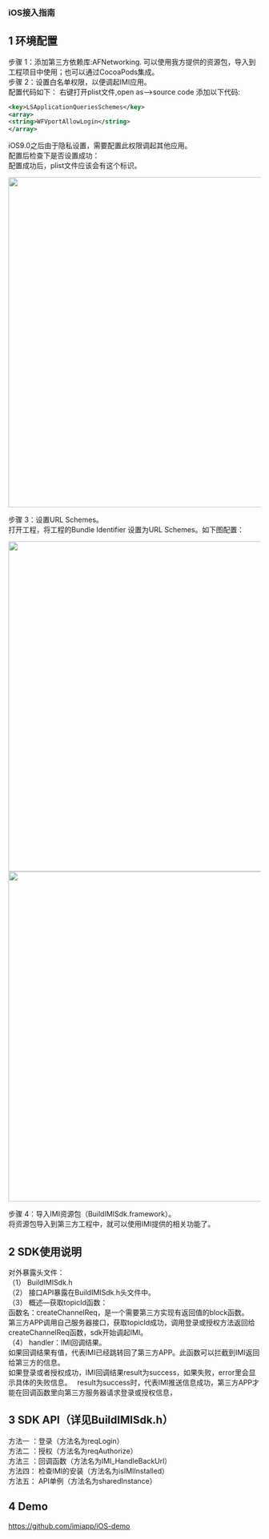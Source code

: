 ### iOS接入指南

## 1 环境配置

步骤 1：添加第三方依赖库:AFNetworking. 可以使用我方提供的资源包，导入到工程项目中使用；也可以通过CocoaPods集成。  
步骤 2：设置白名单权限，以便调起IMI应用。  
配置代码如下：
右键打开plist文件,open as-->source code
 添加以下代码: 
 ```xml
 <key>LSApplicationQueriesSchemes</key>  
 <array>  
 <string>WFVportAllowLogin</string>  
 </array>  
```
iOS9.0之后由于隐私设置，需要配置此权限调起其他应用。  
配置后检查下是否设置成功：  
配置成功后，plist文件应该会有这个标识。 
  
<img src="https://raw.githubusercontent.com/imiapp/imi-sdk/master/iOS_SDK/1.png" width="660" />  
  
步骤 3：设置URL Schemes。  
打开工程，将工程的Bundle Identifier 设置为URL Schemes。如下图配置： 
  
<img src="https://raw.githubusercontent.com/imiapp/imi-sdk/master/iOS_SDK/2.png" width="660" />  
  
<img src="https://raw.githubusercontent.com/imiapp/imi-sdk/master/iOS_SDK/3.png" width="660" />  
  
步骤 4：导入IMI资源包（BuildIMISdk.framework）。  
将资源包导入到第三方工程中，就可以使用IMI提供的相关功能了。   

## 2 SDK使用说明

对外暴露头文件：  
（1）	BuildIMISdk.h  
（2）	接口API暴露在BuildIMISdk.h头文件中。  
（3）  概述—获取topicId函数：  
函数名：createChannelReq，是一个需要第三方实现有返回值的block函数。  
第三方APP调用自己服务器接口，获取topicId成功，调用登录或授权方法返回给createChannelReq函数，sdk开始调起IMI。  
（4）  handler：IMI回调结果。  
如果回调结果有值，代表IMI已经跳转回了第三方APP。此函数可以拦截到IMI返回给第三方的信息。  
如果登录或者授权成功，IMI回调结果result为success，如果失败，error里会显示具体的失败信息。  
result为success时，代表IMI推送信息成功，第三方APP才能在回调函数里向第三方服务器请求登录或授权信息，

## 3 SDK API（详见BuildIMISdk.h） 
方法一 ：登录（方法名为reqLogin）  
方法二 ：授权（方法名为reqAuthorize）  
方法三 ：回调函数（方法名为IMI_HandleBackUrl）  
方法四： 检查IMI的安装（方法名为isIMIInstalled）  
方法五： API单例（方法名为sharedInstance）

## 4 Demo

https://github.com/imiapp/iOS-demo







